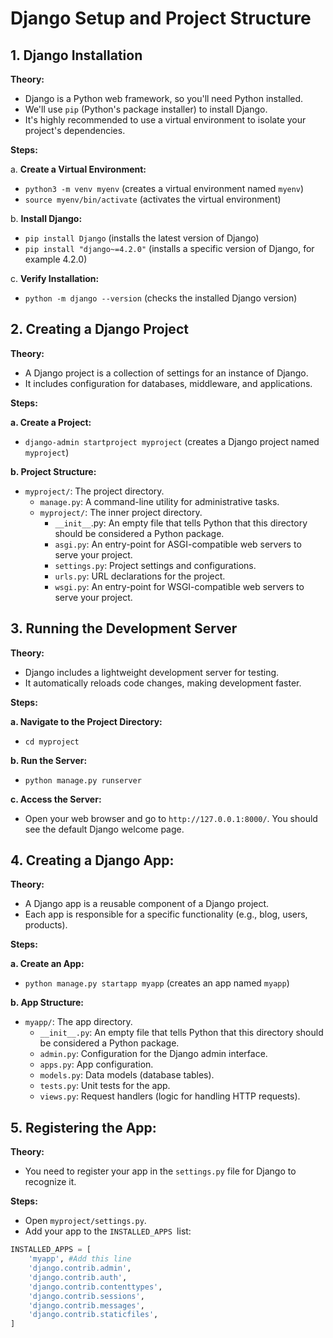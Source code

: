 # Django Setup and Project Structure

## 1. Django Installation

**Theory:**

- Django is a Python web framework, so you'll need Python installed.
- We'll use `pip` (Python's package installer) to install Django.
- It's highly recommended to use a virtual environment to isolate your project's dependencies.

**Steps:**

a. **Create a Virtual Environment:**

- `python3 -m venv myenv` (creates a virtual environment named `myenv`)
- `source myenv/bin/activate` (activates the virtual environment)

b. **Install Django:**

- `pip install Django` (installs the latest version of Django)
- `pip install "django~=4.2.0"` (installs a specific version of Django, for example 4.2.0)

c. **Verify Installation:**

- `python -m django --version` (checks the installed Django version)

## 2. Creating a Django Project

**Theory:**

- A Django project is a collection of settings for an instance of Django.
- It includes configuration for databases, middleware, and applications.

**Steps:**

**a. Create a Project:**

- `django-admin startproject myproject` (creates a Django project named `myproject`)

**b. Project Structure:**

- `myproject/`: The project directory.
  - `manage.py`: A command-line utility for administrative tasks.
  - `myproject/`: The inner project directory.
    - `__init__`.py: An empty file that tells Python that this directory should be considered a Python package.
    - `asgi.py`: An entry-point for ASGI-compatible web servers to serve your project.
    - `settings.py`: Project settings and configurations.
    - `urls.py`: URL declarations for the project.
    - `wsgi.py`: An entry-point for WSGI-compatible web servers to serve your project.

## 3. Running the Development Server

**Theory:**

- Django includes a lightweight development server for testing.
- It automatically reloads code changes, making development faster.

**Steps:**

**a. Navigate to the Project Directory:**

- `cd myproject`

**b. Run the Server:**

- `python manage.py runserver`

**c. Access the Server:**

- Open your web browser and go to `http://127.0.0.1:8000/`. You should see the default Django welcome page.

## 4. Creating a Django App:

**Theory:**

- A Django app is a reusable component of a Django project.
- Each app is responsible for a specific functionality (e.g., blog, users, products).

**Steps:**

**a. Create an App:**

- `python manage.py startapp myapp` (creates an app named `myapp`)

**b. App Structure:**

- `myapp/`: The app directory.
  - `__init__.py`: An empty file that tells Python that this directory should be considered a Python package.
  - `admin.py`: Configuration for the Django admin interface.
  - `apps.py`: App configuration.
  - `models.py`: Data models (database tables).
  - `tests.py`: Unit tests for the app.
  - `views.py`: Request handlers (logic for handling HTTP requests).

## 5. Registering the App:

**Theory:**

- You need to register your app in the `settings.py` file for Django to recognize it.

**Steps:**

- Open `myproject/settings.py`.
- Add your app to the `INSTALLED_APPS `list:

```python
INSTALLED_APPS = [
    'myapp', #Add this line
    'django.contrib.admin',
    'django.contrib.auth',
    'django.contrib.contenttypes',
    'django.contrib.sessions',
    'django.contrib.messages',
    'django.contrib.staticfiles',
]
```
